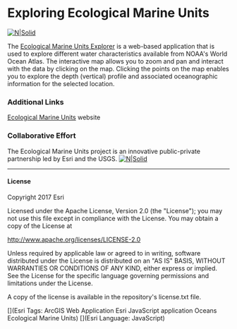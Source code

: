 # Exploring Ecological Marine Units

[![N|Solid](http://mms.businesswire.com/media/20170213005133/en/569288/5/esri_logo17.jpg)](http://www.esri.com/ecological-marine-units)

The [Ecological Marine Units Explorer] is a web-based application that is used to explore different water characteristics available from NOAA's World Ocean Atlas. The interactive map allows you to zoom and pan and interact with the data by clicking on the map. Clicking the points on the map enables you to explore the depth (vertical) profile and associated oceanographic information for the selected location.

### Additional Links
[Ecological Marine Units] website

### Collaborative Effort

The Ecological Marine Units project is an innovative public-private partnership led by Esri and the USGS.
[![N|Solid](http://www.esri.com/~/media/Images/Content/Ecological-Marine-Units/logos)](http://www.esri.com/~/media/Images/Content/Ecological-Marine-Units/logos)

----
#### License
Copyright 2017 Esri

Licensed under the Apache License, Version 2.0 (the "License"); you may not use this file except in compliance with the License. You may obtain a copy of the License at

http://www.apache.org/licenses/LICENSE-2.0

Unless required by applicable law or agreed to in writing, software distributed under the License is distributed on an "AS IS" BASIS, WITHOUT WARRANTIES OR CONDITIONS OF ANY KIND, either express or implied. See the License for the specific language governing permissions and limitations under the License.

A copy of the license is available in the repository's license.txt file.

[](Esri Tags: ArcGIS Web Application Esri JavaScript application Oceans Ecological Marine Units) [](Esri Language: JavaScript)

[//]: # (These are reference links used in the body of this note and get stripped out when the markdown processor does its job. There is no need to format nicely because it shouldn't be seen. Thanks SO - http://stackoverflow.com/questions/4823468/store-comments-in-markdown-syntax)

   [Ecological Marine Units]: <http://www.esri.com/ecological-marine-units>
   [Ecological Marine Units Explorer]: <http://livingatlas.arcgis.com/emu/>
